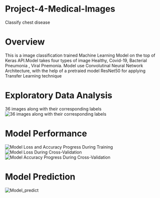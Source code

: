 # Project-4-Medical-Images
Classify chest disease 
# Overview 
This is a  image classification  trained Machine Learning Model on the top of Keras API.Model takes four types of image Healthy, Covid-19, Bacterial Pneumonia , Viral Pnemonia. Model use Convolutinal Neural Network Architecture, with the help of a pretraied model ResNet50 for applying Transfer Learning technique

# Exploratory  Data Analysis
36 images along with their corresponding labels
![36 images along with their corresponding labels](https://user-images.githubusercontent.com/81525107/162842909-0df778e1-f779-45f3-99d6-97b42532afed.png)


# Model Performance


![Model Loss and Accuracy Progress During Training](https://user-images.githubusercontent.com/81525107/162842970-b155bb16-5df9-432a-81f2-135c4924ceb5.png)
![Model Loss During Cross-Validation](https://user-images.githubusercontent.com/81525107/162842984-3411db8a-3b37-4f1a-ad00-47af32d0b8a2.png)
![Model Accuracy Progress During Cross-Validation](https://user-images.githubusercontent.com/81525107/162843009-34de5994-184d-46bb-b658-2144aa244c66.png)
# Model Prediction

![Model_predict](https://user-images.githubusercontent.com/81525107/162843058-34349447-6374-4467-8576-7d4e6afaaf26.png)
